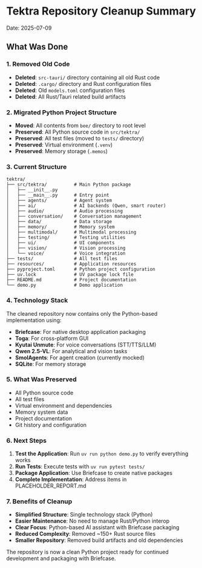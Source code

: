 # Tektra Repository Cleanup Summary

Date: 2025-07-09

## What Was Done

### 1. Removed Old Code
- **Deleted**: `src-tauri/` directory containing all old Rust code
- **Deleted**: `.cargo/` directory and Rust configuration files
- **Deleted**: Old `models.toml` configuration files
- **Deleted**: All Rust/Tauri related build artifacts

### 2. Migrated Python Project Structure
- **Moved**: All contents from `bee/` directory to root level
- **Preserved**: All Python source code in `src/tektra/`
- **Preserved**: All test files (moved to `tests/` directory)
- **Preserved**: Virtual environment (`.venv`)
- **Preserved**: Memory storage (`.memos`)

### 3. Current Structure

```
tektra/
├── src/tektra/          # Main Python package
│   ├── __init__.py
│   ├── __main__.py      # Entry point
│   ├── agents/          # Agent system
│   ├── ai/              # AI backends (Qwen, smart router)
│   ├── audio/           # Audio processing
│   ├── conversation/    # Conversation management
│   ├── data/            # Data storage
│   ├── memory/          # Memory system
│   ├── multimodal/      # Multimodal processing
│   ├── testing/         # Testing utilities
│   ├── ui/              # UI components
│   ├── vision/          # Vision processing
│   └── voice/           # Voice integration
├── tests/               # All test files
├── resources/           # Application resources
├── pyproject.toml       # Python project configuration
├── uv.lock              # UV package lock file
├── README.md            # Project documentation
└── demo.py              # Demo application

```

### 4. Technology Stack

The cleaned repository now contains only the Python-based implementation using:
- **Briefcase**: For native desktop application packaging
- **Toga**: For cross-platform GUI
- **Kyutai Unmute**: For voice conversations (STT/TTS/LLM)
- **Qwen 2.5-VL**: For analytical and vision tasks
- **SmolAgents**: For agent creation (currently mocked)
- **SQLite**: For memory storage

### 5. What Was Preserved

- All Python source code
- All test files  
- Virtual environment and dependencies
- Memory system data
- Project documentation
- Git history and configuration

### 6. Next Steps

1. **Test the Application**: Run `uv run python demo.py` to verify everything works
2. **Run Tests**: Execute tests with `uv run pytest tests/`
3. **Package Application**: Use Briefcase to create native packages
4. **Complete Implementation**: Address items in PLACEHOLDER_REPORT.md

### 7. Benefits of Cleanup

- **Simplified Structure**: Single technology stack (Python)
- **Easier Maintenance**: No need to manage Rust/Python interop
- **Clear Focus**: Python-based AI assistant with Briefcase packaging
- **Reduced Complexity**: Removed ~150+ Rust source files
- **Smaller Repository**: Removed build artifacts and old dependencies

The repository is now a clean Python project ready for continued development and packaging with Briefcase.